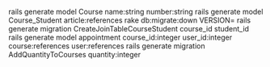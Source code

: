 rails generate model Course name:string number:string 
rails generate model Course_Student article:references
rake db:migrate:down VERSION=
rails generate migration CreateJoinTableCourseStudent course_id student_id 
rails generate model appointment course_id:integer user_id:integer course:references user:references
rails generate migration AddQuantityToCourses quantity:integer
